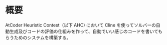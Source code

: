 # 概要

AtCoder Heuristic Contest（以下 AHC) において Cline を使ってソルバーの自動生成及びコードの評価の仕組みを作って、自動でいい感じのコードを書いてもらうためのシステムを構築する。